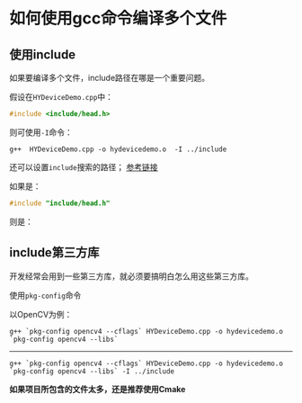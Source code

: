 # 如何使用gcc命令编译多个文件

## 使用include

如果要编译多个文件，include路径在哪是一个重要问题。

假设在```HYDeviceDemo.cpp```中：
```cpp
#include <include/head.h>
```

则可使用```-I```命令：

```
g++  HYDeviceDemo.cpp -o hydevicedemo.o  -I ../include
```

还可以设置```include```搜索的路径；
[参考链接][参考链接]

[参考链接]:https://blog.csdn.net/quicmous/article/details/106790319

如果是：
```cpp
#include "include/head.h"
```

则是：

## include第三方库

开发经常会用到一些第三方库，就必须要搞明白怎么用这些第三方库。

使用```pkg-config```命令

以OpenCV为例：

```
g++ `pkg-config opencv4 --cflags` HYDeviceDemo.cpp -o hydevicedemo.o `pkg-config opencv4 --libs`
```

----

```
g++ `pkg-config opencv4 --cflags` HYDeviceDemo.cpp -o hydevicedemo.o `pkg-config opencv4 --libs` -I ../include
```

**如果项目所包含的文件太多，还是推荐使用Cmake**
